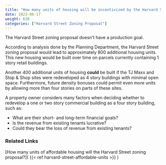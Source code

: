 ```yaml
---
title: "How many units of housing will be incentivized by the Harvard Street zoning proposal?"
date: 2023-06-17
weight: 620
categories: ["Harvard Street Zoning Proposal"]
---
```

The Harvard Street zoning proposal doesn't have a production goal. 

According to analysis done by the Planning Department, the Harvard Street zoning proposal would lead to approximately 800 additional housing units. This new housing would be built over time on parcels currently containing 1 story retail buildings. 

Another 400 additional units of housing **could** be built if the TJ Maxx and Stop & Shop sites were redeveloped as 4 story buildings with minimal open space. Furthermore, future density bonuses could permit even more units by allowing more than four stories on parts of these sites.

A property owner considers many factors when deciding whether to redevelop a one or two story commercial building as a four story building, such as:

- What are their short- and long-term financial goals?
- Is the revenue from existing tenants lucrative?
- Could they bear the loss of revenue from existing tenants?

### Related Links

[How many units of affordable housing will the Harvard Street zoning proposal?]( {{< ref harvard-street-affordable-units >}} )
